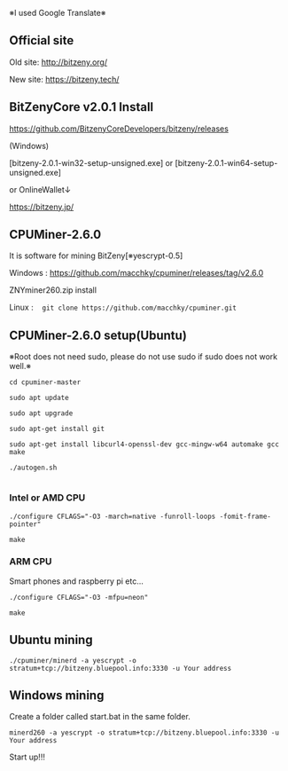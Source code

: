 ※I used Google Translate※

## Official site
Old site: http://bitzeny.org/

New site: https://bitzeny.tech/


## BitZenyCore v2.0.1 Install

https://github.com/BitzenyCoreDevelopers/bitzeny/releases

(Windows)

[bitzeny-2.0.1-win32-setup-unsigned.exe]   or   [bitzeny-2.0.1-win64-setup-unsigned.exe]

or OnlineWallet↓

https://bitzeny.jp/



## CPUMiner-2.6.0

It is software for mining BitZeny[※yescrypt-0.5]

Windows : https://github.com/macchky/cpuminer/releases/tag/v2.6.0

ZNYminer260.zip install

Linux : 
```　git clone https://github.com/macchky/cpuminer.git　```



## CPUMiner-2.6.0 setup(Ubuntu)

※Root does not need sudo, please do not use sudo if sudo does not work well.※
```
cd cpuminer-master

sudo apt update
 
sudo apt upgrade

sudo apt-get install git

sudo apt-get install libcurl4-openssl-dev gcc-mingw-w64 automake gcc make

./autogen.sh
 
```

### Intel or AMD CPU


```
./configure CFLAGS="-O3 -march=native -funroll-loops -fomit-frame-pointer"
 
make
```


### ARM CPU

Smart phones and raspberry pi etc...

```
./configure CFLAGS="-O3 -mfpu=neon"
 
make
```



## Ubuntu mining
```
./cpuminer/minerd -a yescrypt -o stratum+tcp://bitzeny.bluepool.info:3330 -u Your address
```

## Windows mining

Create a folder called start.bat in the same folder.

```
minerd260 -a yescrypt -o stratum+tcp://bitzeny.bluepool.info:3330 -u Your address
```

Start up!!!
